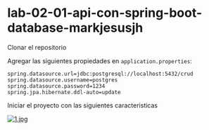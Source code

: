 # lab-02-01-api-con-spring-boot-database-markjesusjh

Clonar el repositorio

Agregar las siguientes propiedades en `application.properties`:

```
spring.datasource.url=jdbc:postgresql://localhost:5432/crud
spring.datasource.username=postgres
spring.datasource.password=1234
spring.jpa.hibernate.ddl-auto=update
```

Iniciar el proyecto con las siguientes caracteristicas

[![1.jpg](https://i.postimg.cc/GpjnPVvc/1.jpg)](https://postimg.cc/Y4jPMXXV)
